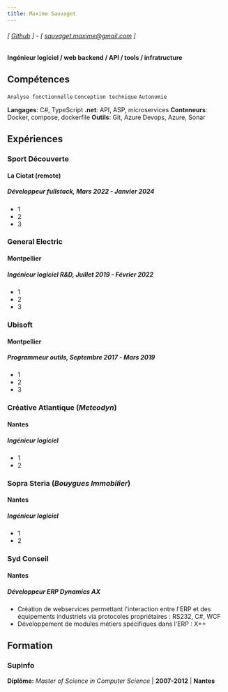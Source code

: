 ```yaml
---
title: Maxime Sauvaget
---
```

###### [ [Github](https://www.github.com/maximesauvaget) ] - [ sauvaget.maxime@gmail.com ]
#### Ingénieur logiciel / web backend / API / tools / infratructure

## Compétences
```Analyse fonctionnelle```
```Conception technique```
```Autonomie```

**Langages**: C#, TypeScript
**.net**: API, ASP, microservices
**Conteneurs**: Docker, compose, dockerfile
**Outils**: Git, Azure Devops, Azure, Sonar

## Expériences
### Sport Découverte
#### La Ciotat (remote)
##### Développeur fullstack, Mars 2022 - Janvier 2024
- 1
- 2
- 3

### General Electric
#### Montpellier
##### Ingénieur logiciel R&D, Juillet 2019 - Février 2022
- 1
- 2
- 3

### Ubisoft
#### Montpellier
##### Programmeur outils, Septembre 2017 - Mars 2019
- 1
- 2
- 3

### Créative Atlantique (*Meteodyn*)
#### Nantes
##### Ingénieur logiciel
- 1
- 2

### Sopra Steria (*Bouygues Immobilier*)
#### Nantes
##### Ingénieur logiciel
- 1
- 2
  
### Syd Conseil
#### Nantes
##### Développeur ERP *Dynamics AX*
- Création de webservices permettant l'interaction entre l'ERP et des équipements industriels via protocoles propriétaires : RS232, C#, WCF
- Développement de modules métiers spécifiques dans l'ERP : X++


## Formation
### Supinfo
**Diplôme:** *Master of Science in Computer Science* | **2007-2012** | **Nantes**
